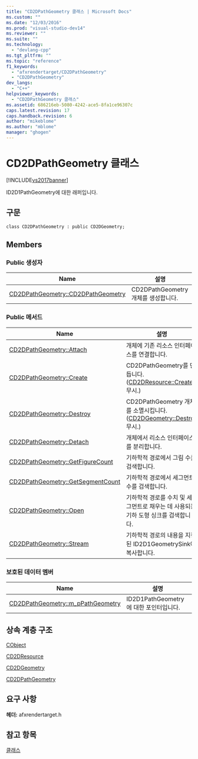 ```yaml
---
title: "CD2DPathGeometry 클래스 | Microsoft Docs"
ms.custom: ""
ms.date: "12/03/2016"
ms.prod: "visual-studio-dev14"
ms.reviewer: ""
ms.suite: ""
ms.technology: 
  - "devlang-cpp"
ms.tgt_pltfrm: ""
ms.topic: "reference"
f1_keywords: 
  - "afxrendertarget/CD2DPathGeometry"
  - "CD2DPathGeometry"
dev_langs: 
  - "C++"
helpviewer_keywords: 
  - "CD2DPathGeometry 클래스"
ms.assetid: 686216eb-5080-4242-ace5-8fa1ce96307c
caps.latest.revision: 17
caps.handback.revision: 6
author: "mikeblome"
ms.author: "mblome"
manager: "ghogen"
---
```

# CD2DPathGeometry 클래스
[!INCLUDE[vs2017banner](../../assembler/inline/includes/vs2017banner.md)]

ID2D1PathGeometry에 대한 래퍼입니다.  
  
## 구문  
  
```  
class CD2DPathGeometry : public CD2DGeometry;  
```  
  
## Members  
  
### Public 생성자  
  
|Name|설명|  
|----------|--------|  
|[CD2DPathGeometry::CD2DPathGeometry](../Topic/CD2DPathGeometry::CD2DPathGeometry.md)|CD2DPathGeometry 개체를 생성합니다.|  
  
### Public 메서드  
  
|Name|설명|  
|----------|--------|  
|[CD2DPathGeometry::Attach](../Topic/CD2DPathGeometry::Attach.md)|개체에 기존 리소스 인터페이스를 연결합니다.|  
|[CD2DPathGeometry::Create](../Topic/CD2DPathGeometry::Create.md)|CD2DPathGeometry를 만듭니다.  \([CD2DResource::Create](../Topic/CD2DResource::Create.md) 무시.\)|  
|[CD2DPathGeometry::Destroy](../Topic/CD2DPathGeometry::Destroy.md)|CD2DPathGeometry 개체를 소멸시킵니다.  \([CD2DGeometry::Destroy](../Topic/CD2DGeometry::Destroy.md) 무시.\)|  
|[CD2DPathGeometry::Detach](../Topic/CD2DPathGeometry::Detach.md)|개체에서 리소스 인터페이스를 분리합니다.|  
|[CD2DPathGeometry::GetFigureCount](../Topic/CD2DPathGeometry::GetFigureCount.md)|기하학적 경로에서 그림 수를 검색합니다.|  
|[CD2DPathGeometry::GetSegmentCount](../Topic/CD2DPathGeometry::GetSegmentCount.md)|기하학적 경로에서 세그먼트 수를 검색합니다.|  
|[CD2DPathGeometry::Open](../Topic/CD2DPathGeometry::Open.md)|기하학적 경로를 수치 및 세그먼트로 채우는 데 사용되는 기하 도형 싱크를 검색합니다.|  
|[CD2DPathGeometry::Stream](../Topic/CD2DPathGeometry::Stream.md)|기하학적 경로의 내용을 지정된 ID2D1GeometrySink에 복사합니다.|  
  
### 보호된 데이터 멤버  
  
|Name|설명|  
|----------|--------|  
|[CD2DPathGeometry::m\_pPathGeometry](../Topic/CD2DPathGeometry::m_pPathGeometry.md)|ID2D1PathGeometry에 대한 포인터입니다.|  
  
## 상속 계층 구조  
 [CObject](../../mfc/reference/cobject-class.md)  
  
 [CD2DResource](../../mfc/reference/cd2dresource-class.md)  
  
 [CD2DGeometry](../../mfc/reference/cd2dgeometry-class.md)  
  
 [CD2DPathGeometry](../../mfc/reference/cd2dpathgeometry-class.md)  
  
## 요구 사항  
 **헤더:** afxrendertarget.h  
  
## 참고 항목  
 [클래스](../../mfc/reference/mfc-classes.md)